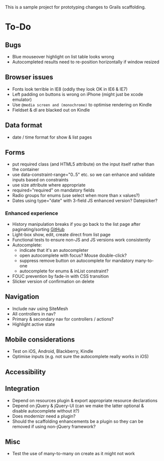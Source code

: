 This is a sample project for prototyping changes to Grails scaffolding.

# To-Do

## Bugs

 * Blue mouseover highlight on list table looks wrong
 * Autocompleted results need to re-position horizontally if window resized

## Browser issues

 * Fonts look terrible in IE8 (oddly they look OK in IE6 & IE7)
 * Left padding on buttons is wrong on iPhone (might just be xcode emulator)
 * Use `@media screen and (monochrome)` to optimise rendering on Kindle
 * Fieldset & dl are blacked out on Kindle

## Data format

 * date / time format for show & list pages

## Forms

 * put required class (and HTML5 attribute) on the input itself rather than the container
 * use data-constraint-range="0..5" etc. so we can enhance and validate inputs based on constraints
 * use size attribute where appropriate
 * required="required" on mandatory fields
 * Radio groups for enums (use select when more than x values?)
 * Dates using type="date" with 3-field JS enhanced version? Datepicker?

### Enhanced experience

 * History manipulation breaks if you go back to the list page after paginating/sorting [GitHub](https://github.com/robfletcher/grails-scaffolding/issues/#issue/2)
 * Light-box show, edit, create direct from list page
 * Functional tests to ensure non-JS and JS versions work consistently
 * Autocomplete:
    * indicate that it's an autocompleter
    * open autocomplete with focus? Mouse double-click?
    * suppress remove button on autocomplete for mandatory many-to-one
    * autocomplete for enums & inList constraint?
 * FOUC prevention by fade-in with CSS transition
 * Slicker version of confirmation on delete

## Navigation

 * Include nav using SiteMesh
 * All controllers in nav?
 * Primary & secondary nav for controllers / actions?
 * Highlight active state

## Mobile considerations

 * Test on iOS, Android, Blackberry, Kindle
 * Optimise inputs (e.g. not sure the autocomplete really works in iOS)

## Accessibility

## Integration

 * Depend on resources plugin & export appropriate resource declarations
 * Depend on jQuery & jQuery-UI (can we make the latter optional & disable autocomplete without it?)
 * Does modernizr need a plugin?
 * Should the scaffolding enhancements be a plugin so they can be removed if using non-jQuery framework?

## Misc

 * Test the use of many-to-many on create as it might not work
